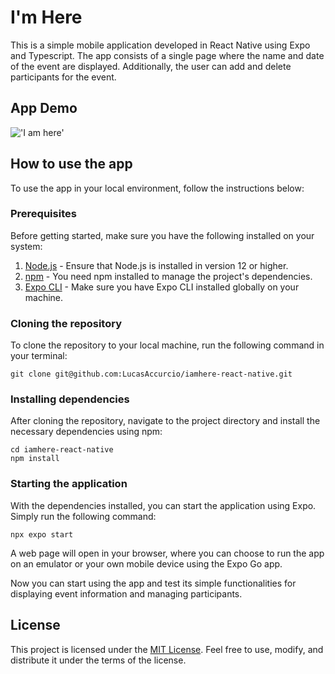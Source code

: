 # I'm Here

This is a simple mobile application developed in React Native using Expo and Typescript. The app consists of a single page where the name and date of the event are displayed. Additionally, the user can add and delete participants for the event.

## App Demo

!['I am here'](./assets/project/video/imhere.gif)

## How to use the app

To use the app in your local environment, follow the instructions below:

### Prerequisites

Before getting started, make sure you have the following installed on your system:

1. [Node.js](https://nodejs.org) - Ensure that Node.js is installed in version 12 or higher.
2. [npm](https://www.npmjs.com/) - You need npm installed to manage the project's dependencies.
3. [Expo CLI](https://expo.dev/) - Make sure you have Expo CLI installed globally on your machine.

### Cloning the repository

To clone the repository to your local machine, run the following command in your terminal:

```
git clone git@github.com:LucasAccurcio/iamhere-react-native.git
```

### Installing dependencies

After cloning the repository, navigate to the project directory and install the necessary dependencies using npm:

```
cd iamhere-react-native
npm install
```

### Starting the application

With the dependencies installed, you can start the application using Expo. Simply run the following command:

```
npx expo start
```

A web page will open in your browser, where you can choose to run the app on an emulator or your own mobile device using the Expo Go app.

Now you can start using the app and test its simple functionalities for displaying event information and managing participants.

## License

This project is licensed under the [MIT License](license-link). Feel free to use, modify, and distribute it under the terms of the license.
